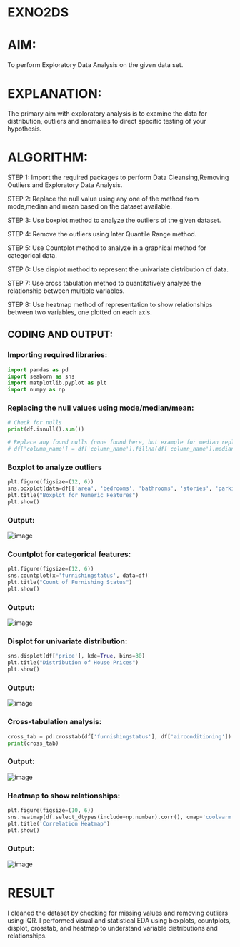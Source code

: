 # EXNO2DS

# AIM:
To perform Exploratory Data Analysis on the given data set.
      
# EXPLANATION:
  The primary aim with exploratory analysis is to examine the data for distribution, outliers and anomalies to direct specific testing of your hypothesis.
  
# ALGORITHM:
STEP 1: Import the required packages to perform Data Cleansing,Removing Outliers and Exploratory Data Analysis.

STEP 2: Replace the null value using any one of the method from mode,median and mean based on the dataset available.

STEP 3: Use boxplot method to analyze the outliers of the given dataset.

STEP 4: Remove the outliers using Inter Quantile Range method.

STEP 5: Use Countplot method to analyze in a graphical method for categorical data.

STEP 6: Use displot method to represent the univariate distribution of data.

STEP 7: Use cross tabulation method to quantitatively analyze the relationship between multiple variables.

STEP 8: Use heatmap method of representation to show relationships between two variables, one plotted on each axis.

## CODING AND OUTPUT:
### Importing required libraries:
```py
import pandas as pd
import seaborn as sns
import matplotlib.pyplot as plt
import numpy as np
```
### Replacing the null values using mode/median/mean:
```py
# Check for nulls
print(df.isnull().sum())

# Replace any found nulls (none found here, but example for median replacement)
# df['column_name'] = df['column_name'].fillna(df['column_name'].median())
```
### Boxplot to analyze outliers
```py
plt.figure(figsize=(12, 6))
sns.boxplot(data=df[['area', 'bedrooms', 'bathrooms', 'stories', 'parking']])
plt.title("Boxplot for Numeric Features")
plt.show()
```
### Output:
![image](https://github.com/user-attachments/assets/0a3d6593-6aa7-438c-994a-d3131044d6e0)
### Countplot for categorical features:
```py
plt.figure(figsize=(12, 6))
sns.countplot(x='furnishingstatus', data=df)
plt.title("Count of Furnishing Status")
plt.show()
```
### Output:
![image](https://github.com/user-attachments/assets/ebc9eee8-117f-40da-96d1-19cf6f9d35c7)
###  Displot for univariate distribution:
```py
sns.displot(df['price'], kde=True, bins=30)
plt.title("Distribution of House Prices")
plt.show()
```
### Output:
![image](https://github.com/user-attachments/assets/bc84e979-a999-4994-877b-6d340f8711d0)
### Cross-tabulation analysis:
```py
cross_tab = pd.crosstab(df['furnishingstatus'], df['airconditioning'])
print(cross_tab)
```
### Output:
![image](https://github.com/user-attachments/assets/cdd29bdf-b216-4945-b4d6-0a5aee5670e8)
### Heatmap to show relationships:
```py
plt.figure(figsize=(10, 6))
sns.heatmap(df.select_dtypes(include=np.number).corr(), cmap='coolwarm', annot=True, linewidths=0.5)
plt.title('Correlation Heatmap')
plt.show()

```
### Output:
![image](https://github.com/user-attachments/assets/482f9b6c-6a15-42a1-898f-0fe768eae6c5)

# RESULT
I cleaned the dataset by checking for missing values and removing outliers using IQR. I performed visual and statistical EDA using boxplots, countplots, displot, crosstab, and heatmap to understand variable distributions and relationships.
